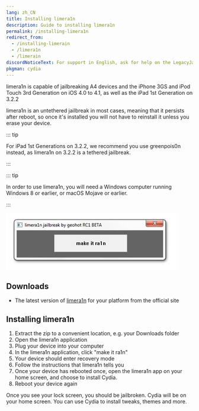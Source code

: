 ```yaml
---
lang: zh_CN
title: Installing limera1n
description: Guide to installing limera1n
permalink: /installing-limera1n
redirect_from:
  - /installing-limerain
  - /limera1n
  - /limerain
discordNoticeText: For support in English, ask for help on the LegacyJailbreak [Discord Server](http://discord.legacyjailbreak.com/).
pkgman: cydia
---
```


limera1n is capable of jailbreaking A4 devices and the iPhone 3GS and iPod Touch 3rd Generation on iOS 4.0 to 4.1, as well as the iPad 1st Generation on 3.2.2

limera1n is an untethered jailbreak in most cases, meaning that it persists after reboot, so once it's installed you will not have to reinstall it unless you erase your device. 

::: tip

For iPad 1st Generations on 3.2.2, we recommend you use <router-link to="/installing-greenpois0n">greenpois0n</router-link> instead, as limera1n on 3.2.2 is a tethered jailbreak.

:::

::: tip

In order to use limera1n, you will need a Windows computer running Windows 8 or earlier, or macOS Mojave or earlier.

:::

![A screenshot of limera1n](/assets/images/limera1n.png)

## Downloads

- The latest version of [limera1n](http://limera1n.com/) for your platform from the official site

## Installing limera1n

1. Extract the zip to a convenient location, e.g. your Downloads folder
1. Open the limera1n application
1. Plug your device into your computer
1. In the limera1n application, click "make it ra1n"
1. Your device should enter recovery mode
1. Follow the instructions that limera1n tells you
1. Once your device has rebooted once, open the limera1n app on your home screen, and choose to install Cydia.
1. Reboot your device again

Once you see your lock screen, you should be jailbroken. Cydia will be on your home screen. You can use Cydia to install <router-link to="/faq/#what-are-tweaks">tweaks</router-link>, themes and more.
